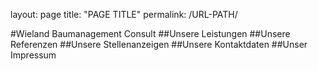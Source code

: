 layout: page
title: "PAGE TITLE"
permalink: /URL-PATH/

#Wieland Baumanagement Consult
##Unsere Leistungen
##Unsere Referenzen
##Unsere Stellenanzeigen
##Unsere Kontaktdaten
##Unser Impressum

